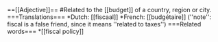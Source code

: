 ==[[Adjective]]==
#Related to the [[budget]] of a country, region or city.
===Translations===
*Dutch: [[fiscaal]]
*French: [[budgétaire]] (''note'': fiscal is a false friend, since it means ''related to taxes'')
===Related words===
*[[fiscal policy]]